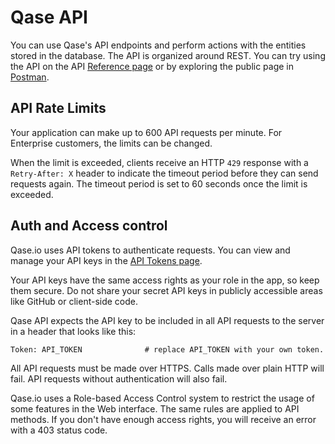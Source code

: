 # Qase API

You can use Qase's API endpoints and perform actions with the entities stored in the database. The API is organized around REST. You can try using the API on the API [Reference page](https://developers.qase.io/reference/introduction-to-the-qase-api) or by exploring the public page in [Postman](https://www.postman.com/qaseio?tab=collections).

## API Rate Limits

Your application can make up to 600 API requests per minute. For Enterprise customers, the limits can be changed.

When the limit is exceeded, clients receive an HTTP `429` response with a `Retry-After: X` header to indicate the timeout period before they can send requests again. The timeout period is set to 60 seconds once the limit is exceeded.

## Auth and Access control

Qase.io uses API tokens to authenticate requests. You can view and manage your API keys in the [API Tokens page](https://app.qase.io/user/api/token).

Your API keys have the same access rights as your role in the app, so keep them secure. Do not share your secret API keys in publicly accessible areas like GitHub or client-side code.

Qase API expects the API key to be included in all API requests to the server in a header that looks like this:

```
Token: API_TOKEN              # replace API_TOKEN with your own token.
```

All API requests must be made over HTTPS. Calls made over plain HTTP will fail. API requests without authentication will also fail.

Qase.io uses a Role-based Access Control system to restrict the usage of some features in the Web interface. The same rules are applied to API methods. If you don't have enough access rights, you will receive an error with a 403 status code.
